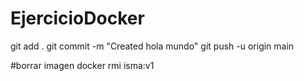 # EjercicioDocker


git add .
git commit -m "Created hola mundo"
git push -u origin main


#borrar imagen
docker rmi isma:v1 